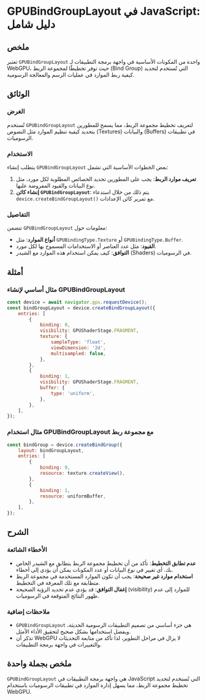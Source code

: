 <!--
Meta Description: # GPUBindGroupLayout في JavaScript: دليل شامل ## ملخص تعتبر `GPUBindGroupLayout` واحدة من المكونات الأساسية في واجهة برمجة التطبيقات لـ WebGPU، حيث تو...
Meta Keywords: gpubindgrouplayout, الربط, الموارد, مجموعة, javascript
-->

# GPUBindGroupLayout في JavaScript: دليل شامل

## ملخص
تعتبر `GPUBindGroupLayout` واحدة من المكونات الأساسية في واجهة برمجة التطبيقات لـ WebGPU، حيث توفر تخطيطًا لمجموعة الربط (Bind Group) التي تُستخدم لتحديد كيفية ربط الموارد في عمليات الرسم والمعالجة الرسومية.

## الوثائق
### الغرض
تُستخدم `GPUBindGroupLayout` لتعريف تخطيط مجموعة الربط، مما يسمح للمطورين بتحديد كيفية تنظيم الموارد مثل النصوص (Textures) والبيانات (Buffers) في تطبيقات الرسوميات.

### الاستخدام
يتطلب إنشاء `GPUBindGroupLayout` بعض الخطوات الأساسية التي تشمل:
1. **تعريف موارد الربط**: يجب على المطورين تحديد الخصائص المطلوبة لكل مورد، مثل نوع البيانات والقيود المفروضة عليها.
2. **إنشاء كائن `GPUBindGroupLayout`**: يتم ذلك من خلال استدعاء `device.createBindGroupLayout()` مع تمرير كائن الإعدادات.

### التفاصيل
تتضمن `GPUBindGroupLayout` معلومات حول:
- **أنواع الموارد**: مثل `GPUBindingType.Texture` أو `GPUBindingType.Buffer`.
- **القيود**: مثل عدد العناصر أو الاستخدامات المسموح بها لكل مورد.
- **التوافق**: كيف يمكن استخدام هذه الموارد مع الشيدر (Shaders) في الرسوميات.

## أمثلة
### مثال أساسي لإنشاء GPUBindGroupLayout
```javascript
const device = await navigator.gpu.requestDevice();
const bindGroupLayout = device.createBindGroupLayout({
    entries: [
        {
            binding: 0,
            visibility: GPUShaderStage.FRAGMENT,
            texture: {
                sampleType: 'float',
                viewDimension: '2d',
                multisampled: false,
            },
        },
        {
            binding: 1,
            visibility: GPUShaderStage.FRAGMENT,
            buffer: {
                type: 'uniform',
            },
        },
    ],
});
```

### مثال استخدام GPUBindGroupLayout مع مجموعة ربط
```javascript
const bindGroup = device.createBindGroup({
    layout: bindGroupLayout,
    entries: [
        {
            binding: 0,
            resource: texture.createView(),
        },
        {
            binding: 1,
            resource: uniformBuffer,
        },
    ],
});
```

## الشرح
### الأخطاء الشائعة
- **عدم تطابق التخطيط**: تأكد من أن تخطيط مجموعة الربط يتطابق مع الشيدر الخاص بك. أي تغيير في نوع البيانات أو عدد المكونات يمكن أن يؤدي إلى أخطاء.
- **استخدام موارد غير صحيحة**: يجب أن تكون الموارد المستخدمة في مجموعة الربط متطابقة مع تلك المعرفة في التخطيط.
- **إغفال التوافق**: قد يؤدي عدم تحديد الرؤية الصحيحة (visibility) للموارد إلى عدم ظهور النتائج المتوقعة في الرسوميات.

### ملاحظات إضافية
- `GPUBindGroupLayout` هي جزء أساسي من تصميم التطبيقات الرسومية الحديثة، ويفضل استخدامها بشكل صحيح لتحقيق الأداء الأمثل.
- تذكر أن WebGPU لا يزال في مراحل التطوير، لذا تأكد من متابعة التحديثات والتغييرات في واجهة برمجة التطبيقات.

## ملخص بجملة واحدة
`GPUBindGroupLayout` هي واجهة برمجة التطبيقات في JavaScript التي تُستخدم لتحديد تخطيط مجموعة الربط، مما يسهل إدارة الموارد في تطبيقات الرسوميات باستخدام WebGPU.